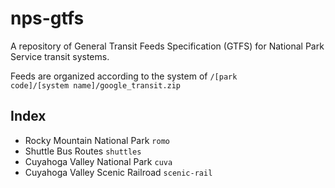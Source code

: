 # nps-gtfs
A repository of General Transit Feeds Specification (GTFS) for National Park Service transit systems.

Feeds are organized according to the system of <code>/[park code]/[system name]/google_transit.zip</code>

## Index
* Rocky Mountain National Park <code>romo</code>
 * Shuttle Bus Routes <code>shuttles</code>
* Cuyahoga Valley National Park <code>cuva</code>
 * Cuyahoga Valley Scenic Railroad <code>scenic-rail</code>